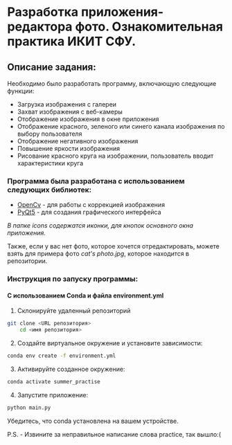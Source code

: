 # Разработка приложения-редактора фото. Ознакомительная практика ИКИТ СФУ.
## Описание задания:
Необходимо было разработать программу, включающую следующие функции:
- Загрузка изображения с галереи
- Захват изображения с веб-камеры
- Отображение изображения в окне приложения
- Отображение красного, зеленого или синего канала изображения по выбору пользователя
- Отображение негативного изображения
- Повышение яркости изображения
- Рисование красного круга на изображении, пользователь вводит характеристики круга

### Программа была разработана с использованием следующих библиотек:
- [OpenCv](https://opencv.org/) - для работы с коррекцией изображения
- [PyQt5](https://pypi.org/project/PyQt5/) - для создания графического интерфейса

*В папке icons содержатся иконки, для кнопок основного окна приложения.*

Также, если у вас нет фото, которое хочется отредактировать, можете взять для примера
фото *cat's photo.jpg*, которое находится в репозитории.

### Инструкция по запуску программы:
#### С использованием Conda и файла environment.yml
1. Склонируйте удаленный репозиторий
```bash
git clone <URL репозитория>
    cd <имя репозитория>
```
2. Создайте виртуальное окружение и установите зависимости:

```bash
conda env create -f environment.yml
```
3. Активируйте созданное окружение:

```bash
conda activate summer_practise
```

4. Запустите приложение:

```bash
python main.py
```
Убедитесь, что conda установлена на вашем устройстве.


P.S. - Извините за неправильное написание слова practice, так вышло:(
